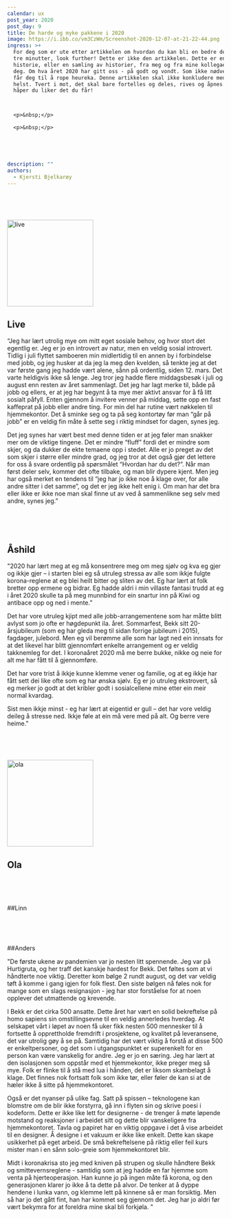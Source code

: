 ```yaml
---
calendar: ux
post_year: 2020
post_day: 9
title: De harde og myke pakkene i 2020
image: https://i.ibb.co/vm3CzWm/Screenshot-2020-12-07-at-21-22-44.png
ingress: >+
  For deg som er ute etter artikkelen om hvordan du kan bli en bedre designer på
  tre minutter, look further! Dette er ikke den artikkelen. Dette er en
  historie, eller en samling av historier, fra meg og fra mine kollegaer, til
  deg. Om hva året 2020 har gitt oss - på godt og vondt. Som ikke nødvendigvis
  får deg til å rope heureka. Denne artikkelen skal ikke konkludere med noe som
  helst. Tvert i mot, det skal bare fortelles og deles, rives og åpnes. Jeg
  håper du liker det du får!



  <p>&nbsp;</p>

  <p>&nbsp;</p>





description: ""
authors:
  - Kjersti Bjelkarøy
---
```



<p>&nbsp;</p>

<p>&nbsp;</p>


<img src="https://i.ibb.co/7y762Ff/live.png" alt="live" border="0" 
width="200px" height="201px">

## Live

“Jeg har lært utrolig mye om mitt eget sosiale behov, og hvor stort det egentlig er. Jeg er jo en introvert av natur, men en veldig sosial introvert. Tidlig i juli flyttet samboeren min midlertidig til en annen by i forbindelse med jobb, og jeg husker at da jeg la meg den kvelden, så tenkte jeg at det var første gang jeg hadde vært alene, sånn på ordentlig, siden 12. mars. Det varte heldigvis ikke så lenge. Jeg tror jeg hadde flere middagsbesøk i juli og august enn resten av året sammenlagt. Det jeg har lagt merke til, både på jobb og ellers, er at jeg har begynt å ta mye mer aktivt ansvar for å få litt sosialt påfyll. Enten gjennom å invitere venner på middag, sette opp en fast kaffeprat på jobb eller andre ting. For min del har rutine vært nøkkelen til hjemmekontor. Det å sminke seg og ta på seg kontortøy før man “går på jobb” er en veldig fin måte å sette seg i riktig mindset for dagen, synes jeg.

Det jeg synes har vært best med denne tiden er at jeg føler man snakker mer om de viktige tingene. Det er mindre “fluff” fordi det er mindre som skjer, og da dukker de ekte temaene opp i stedet. Alle er jo preget av det som skjer i større eller mindre grad, og jeg tror at det også gjør det lettere for oss å svare ordentlig på spørsmålet “Hvordan har du det?”. Når man først deler selv, kommer det ofte tilbake, og man blir dypere kjent. Men jeg har også merket en tendens til “jeg har jo ikke noe å klage over, for alle andre sitter i det samme”, og det er jeg ikke helt enig i. Om man har det bra eller ikke er ikke noe man skal finne ut av ved å sammenlikne seg selv med andre, synes jeg.” 

<p>&nbsp;</p>

<p>&nbsp;</p>


## Åshild

"2020 har lært meg at eg må konsentrere meg om meg sjølv og kva eg gjer og ikkje gjer – i starten blei eg så utruleg stressa av alle som ikkje fulgte korona-reglene at eg blei heilt bitter og sliten av det. Eg har lært at folk bretter opp ermene og bidrar. Eg hadde aldri i min villaste fantasi trudd at eg i året 2020 skulle ta på meg munnbind for ein snartur inn på Kiwi og antibace opp og ned i mente.”

Det har vore utruleg kjipt med alle jobb-arrangementene som har måtte blitt avlyst som jo ofte er høgdepunkt ila. året. Sommarfest, Bekk sitt 20-årsjubileum (som eg har gleda meg til sidan forrige jubileum i 2015), fagdager, julebord. Men eg vil berømme alle som har lagt ned ein innsats for at det likevel har blitt gjennomført enkelte arrangement og er veldig takknemleg for det. I koronaåret 2020 må me berre bukke, nikke og neie for alt me har fått til å gjennomføre.

Det har vore trist å ikkje kunne klemme vener og familie, og at eg ikkje har fått sett dei like ofte som eg har ønska sjølv. Eg er jo utruleg ekstrovert, så eg merker jo godt at det kribler godt i sosialcellene mine etter ein meir normal kvardag.

Sist men ikkje minst - eg har lært at eigentid er gull – det har vore veldig deileg å stresse ned. Ikkje føle at ein må vere med på alt. Og berre vere heime."

<p>&nbsp;</p>

<p>&nbsp;</p>

<a href="https://ibb.co/gtH1N3t"><img src="https://i.ibb.co/ygGTtXg/ola.png" alt="ola" border="0" width="200px" height="201px"></a>


## Ola

<p>&nbsp;</p>

<p>&nbsp;</p>

##Linn



<p>&nbsp;</p>

<p>&nbsp;</p>

##Anders

"De første ukene av pandemien var jo nesten litt spennende. Jeg var på Hurtigruta, og her traff det kanskje hardest for Bekk. Det føltes som at vi håndterte noe viktig. Deretter kom bølge 2 rundt august, og det var veldig tøft å komme i gang igjen for folk flest. Den siste bølgen nå føles nok for mange som en slags resignasjon -  jeg har stor forståelse for at noen opplever det utmattende og krevende.
 
I Bekk er det cirka 500 ansatte. Dette året har vært en solid bekreftelse på homo sapiens sin omstillingsevne til en veldig annerledes hverdag. At selskapet vårt i løpet av noen få uker fikk nesten 500 mennesker til å fortsette å opprettholde fremdrift i prosjektene, og kvalitet på leveransene, det var utrolig gøy å se på. Samtidig har det vært viktig å forstå at disse 500 er enkeltpersoner, og det som i utgangspunktet er superenkelt for en person kan være vanskelig for andre. Jeg er jo en særing. Jeg har lært at den isolasjonen som oppstår med et hjemmekontor, ikke preger meg så mye. Folk er flinke til å stå med lua i hånden, det er liksom skambelagt å klage. Det finnes nok fortsatt folk som ikke tør, eller føler de kan si at de hæler ikke å sitte på hjemmekontoret.

Også er det nyanser på ulike fag. Satt på spissen – teknologene kan blomstre om de blir ikke forstyrra, gå inn i flyten sin og skrive poesi i kodeform. Dette er  ikke like lett for designerne - de trenger å møte løpende motstand og reaksjoner i arbeidet sitt og dette blir vanskeligere fra hjemmekontoret. Tavla og papiret har en viktig oppgave i det å vise arbeidet til en designer. Å designe i et vakuum er ikke like enkelt. Dette kan skape usikkerhet på eget arbeid. De små bekreftelsene på riktig eller feil kurs mister man i en sånn solo-greie som hjemmekontoret blir.

Midt i koronakrisa sto jeg med kniven på strupen og skulle håndtere Bekk og smittevernsreglene - samtidig som at jeg hadde en far hjemme som venta på hjerteoperasjon. Han kunne jo på ingen måte få korona, og den generasjonen klarer jo ikke å ta dette på alvor. De tenker at å dyppe hendene i lunka vann, og klemme lett på kinnene så er man forsiktig. Men så har jo det gått fint, han har kommet seg gjennom det. Jeg har jo aldri før vært bekymra for at foreldra mine skal bli forkjøla. "

<p>&nbsp;</p>

<p>&nbsp;</p>